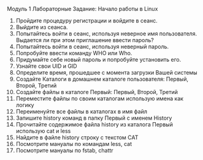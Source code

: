 Модуль 1 Лабораторные
Задание: Начало работы в Linux 

1.	Пройдите процедуру регистрации и войдите в сеанс.
2.	Выйдите из сеанса.
3.	Попытайтесь войти в сеанс, используя неверное имя пользователя. Выдается ли при этом приглашение ввести пароль?
4.	Попытайтесь войти в сеанс, используя неверный пароль. 
5.	 Попробуйте ввести команду WHO или Who. 
6.	Придумайте себе новый пароль и попробуйте установить его. 
7.	Узнайте свои UID и GID
8.	Определите время, прошедшее с момента загрузки Вашей системы
9.	Создайте Каталоги в домашнем каталоге пользователя: Первый, Второй, Третий
10.	Создайте файлы в каталоге Первый: Первый, Второй, Третий
11.	Переместите файлы по своим каталогам использую имена как логику
12.	Переименуйте все файлы в каталогах в имя файл
13.	Запишите history команд в папку Первый с именем History
14.	Прочитайте содержимое файла history из каталога Первый использую cat и less
15.	Найдите в файле history строку с текстом CAT
16.	Посмотрите мануалы по командам less, cat
17.	Посмотрите мануалы по fstab, chattr
   
    

